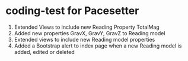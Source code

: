 # coding-test for Pacesetter
1. Extended Views to include new Reading Property TotalMag
2. Added new properties GravX, GravY, GravZ to Reading model
3. Extended views to include new Reading model properties
4. Added a Bootstrap alert to index page when a new Reading model is added, edited or deleted
